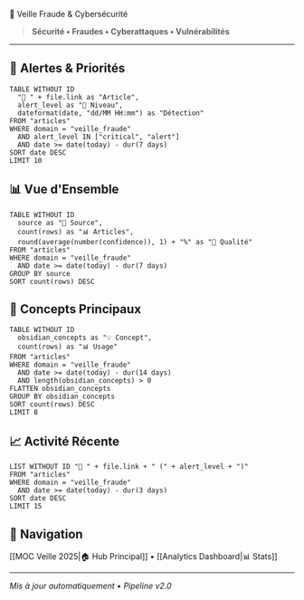 🚨 Veille Fraude & Cybersécurité
> **Sécurité • Fraudes • Cyberattaques • Vulnérabilités**

---

## 🔴 Alertes & Priorités

```dataview
TABLE WITHOUT ID
  "🚨 " + file.link as "Article",
  alert_level as "🚦 Niveau",
  dateformat(date, "dd/MM HH:mm") as "Détection"
FROM "articles"
WHERE domain = "veille_fraude" 
  AND alert_level IN ["critical", "alert"]
  AND date >= date(today) - dur(7 days)
SORT date DESC
LIMIT 10
```

## 📊 Vue d'Ensemble

```dataview
TABLE WITHOUT ID
  source as "📡 Source",
  count(rows) as "📊 Articles",
  round(average(number(confidence)), 1) + "%" as "🎯 Qualité"
FROM "articles"
WHERE domain = "veille_fraude" 
  AND date >= date(today) - dur(7 days)
GROUP BY source
SORT count(rows) DESC
```

## 🧠 Concepts Principaux

```dataview
TABLE WITHOUT ID
  obsidian_concepts as "💡 Concept",
  count(rows) as "📊 Usage"
FROM "articles"
WHERE domain = "veille_fraude" 
  AND date >= date(today) - dur(14 days)
  AND length(obsidian_concepts) > 0
FLATTEN obsidian_concepts
GROUP BY obsidian_concepts
SORT count(rows) DESC
LIMIT 8
```

## 📈 Activité Récente

```dataview
LIST WITHOUT ID "📰 " + file.link + " (" + alert_level + ")"
FROM "articles"
WHERE domain = "veille_fraude"
  AND date >= date(today) - dur(3 days)
SORT date DESC
LIMIT 15
```

## 🔗 Navigation

[[MOC Veille 2025|🏠 Hub Principal]] • [[Analytics Dashboard|📊 Stats]]

---

*Mis à jour automatiquement • Pipeline v2.0*